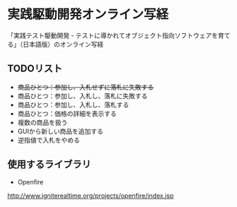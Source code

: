 実践駆動開発オンライン写経
====================

「実践テスト駆動開発 - テストに導かれてオブジェクト指向ソフトウェアを育てる」（日本語版）のオンライン写経

## TODOリスト

* <s>商品ひとつ：参加し、入札せずに落札に失敗する</s>
* 商品ひとつ：参加し、入札し、落札に失敗する
* 商品ひとつ：参加し、入札し、落札する
* 商品ひとつ：価格の詳細を表示する
* 複数の商品を扱う
* GUIから新しい商品を追加する
* 逆指値で入札をやめる

## 使用するライブラリ

* Openfire

<http://www.igniterealtime.org/projects/openfire/index.jsp>
